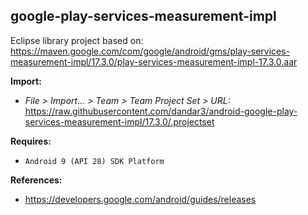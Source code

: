 ## google-play-services-measurement-impl

Eclipse library project based on:<br/>
https://maven.google.com/com/google/android/gms/play-services-measurement-impl/17.3.0/play-services-measurement-impl-17.3.0.aar

**Import:**
- _File > Import... > Team > Team Project Set > URL:_<br/>
  https://raw.githubusercontent.com/dandar3/android-google-play-services-measurement-impl/17.3.0/.projectset

**Requires:**
- `Android 9 (API 28) SDK Platform`

**References:**
- https://developers.google.com/android/guides/releases